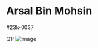 # Arsal Bin Mohsin
#23k-0037

Q1: ![image](https://github.com/Arsal-Here/Pf-Fall-23/assets/142867447/a3d21891-bf90-436d-9961-f11bd7f9d115)



